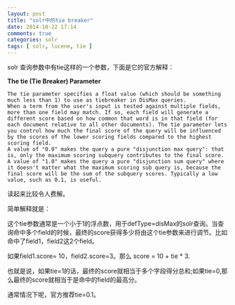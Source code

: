```yaml
---
layout: post
title: "solr中的tie breaker"
date: 2014-10-22 17:14
comments: true
categories: solr
tags: [ solr, lucene, tie ]
---
```

solr 查询参数中有tie这样的一个参数，下面是它的官方解释：


**The tie (Tie Breaker) Parameter**

```
The tie parameter specifies a float value (which should be something much less than 1) to use as tiebreaker in DisMax queries.
When a term from the user's input is tested against multiple fields, more than one field may match. If so, each field will generate a different score based on how common that word is in that field (for each document relative to all other documents). The tie parameter lets you control how much the final score of the query will be influenced by the scores of the lower scoring fields compared to the highest scoring field.
A value of "0.0" makes the query a pure "disjunction max query": that is, only the maximum scoring subquery contributes to the final score. A value of "1.0" makes the query a pure "disjunction sum query" where it doesn't matter what the maximum scoring sub query is, because the final score will be the sum of the subquery scores. Typically a low value, such as 0.1, is useful.
```
读起来比较令人费解。

简单解释就是：

这个tie参数通常是一个小于1的浮点数，用于defType=disMax的solr查询。当查询命中多个field的时候，最终的score获得多少将由这个tie参数来进行调节。比如命中了field1，field2这2个field。

如果field1.score= 10，field2.score=3。那么 score = 10 + tie * 3.

也就是说，如果tie=1的话，最终的score就相当于多个字段得分总和;如果tie=0,那么最终的score就相当于是命中的field的最高分。

通常情况下呢，官方推荐tie=0.1。


